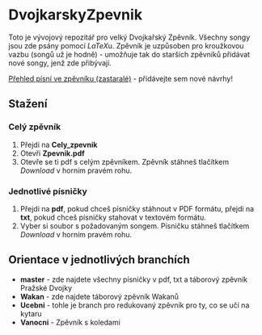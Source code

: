 # DvojkarskyZpevnik

Toto je vývojový repozitář pro velký Dvojkařský Zpěvník. Všechny songy jsou zde
psány pomocí *LaTeX*u.  Zpěvník je uzpůsoben pro kroužkovou vazbu (songů už je
hodně) - umožňuje tak do starších zpěvníků přidávat nové songy, jenž zde
přibývají.

[Přehled písní ve zpěvníku (zastaralé)](https://docs.google.com/spreadsheets/d/1ej4QIp3_96SE3kHn7L9kaiDOEUqHb9XJ2Mvoauu2prE/edit#gid=0) - přidávejte sem nové návrhy!


## Stažení

### Celý zpěvník

1. Přejdi na **Cely_zpevnik**
2. Otevři **Zpevnik.pdf**
3. Otevře se ti pdf s celým zpěvníkem. Zpěvník stáhneš tlačítkem *Download* v
horním pravém rohu.

### Jednotlivé písničky

1. Přejdi na **pdf**, pokud chceš písničky stáhnout v PDF formátu, přejdi na 
**txt**, pokud chceš písničky stahovat v textovém formátu.
2. Vyber si soubor s požadovaným songem. Písničku stáhneš tlačítkem *Download*
v horním pravém rohu.


## Orientace v jednotlivých branchích

- **master** - zde najdete všechny písničky v pdf, txt a táborový zpěvník Pražské Dvojky
- **Wakan** - zde najdete táborový zpěvník Wakanů
- **Ucebni** - tohle je branch pro redukovaný zpěvník pro ty, co se učí na kytaru
- **Vanocni** - Zpěvník s koledami



